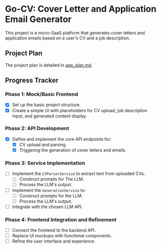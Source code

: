 # Go-CV: Cover Letter and Application Email Generator

This project is a micro-SaaS platform that generates cover letters and application emails based on a user's CV and a job description.

## Project Plan

The project plan is detailed in [app_plan.md](app_plan.md).

## Progress Tracker

### Phase 1: Mock/Basic Frontend

- [x] Set up the basic project structure.
- [x] Create a simple UI with placeholders for CV upload, job description input, and generated content display.

### Phase 2: API Development

- [x] Define and implement the core API endpoints for:
    - [x] CV upload and parsing.
    - [x] Triggering the generation of cover letters and emails.

### Phase 3: Service Implementation

- [ ] Implement the `CVParserService` to extract text from uploaded CVs.
  - [ ] Construct prompts for The LLM.
  - [ ] Process the LLM's output.
- [ ] Implement the `GenerationService` to:
    - [ ] Construct prompts for the LLM.
    - [ ] Process the LLM's output.
- [ ] Integrate with the chosen LLM API.

### Phase 4: Frontend Integration and Refinement

- [ ] Connect the frontend to the backend API.
- [ ] Replace UI mockups with functional components.
- [ ] Refine the user interface and experience.
